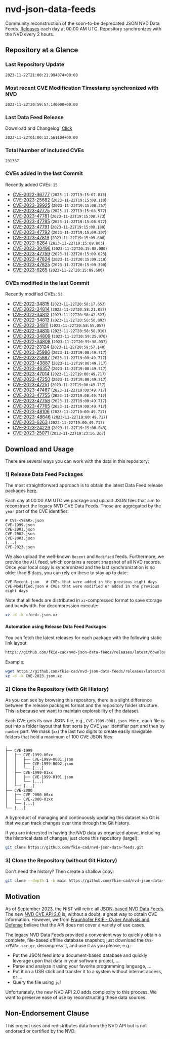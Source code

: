 # nvd-json-data-feeds

Community reconstruction of the soon-to-be deprecated JSON NVD Data Feeds. 
[Releases](https://github.com/fkie-cad/nvd-json-data-feeds/releases/latest) each day at 00:00 AM UTC.
Repository synchronizes with the NVD every 2 hours.

## Repository at a Glance

### Last Repository Update

```plain
2023-11-22T21:00:21.994874+00:00
```

### Most recent CVE Modification Timestamp synchronized with NVD

```plain
2023-11-22T20:59:57.140000+00:00
```

### Last Data Feed Release

Download and Changelog: [Click](https://github.com/fkie-cad/nvd-json-data-feeds/releases/latest)

```plain
2023-11-22T01:00:13.561104+00:00
```

### Total Number of included CVEs

```plain
231387
```

### CVEs added in the last Commit

Recently added CVEs: `15`

* [CVE-2022-36777](CVE-2022/CVE-2022-367xx/CVE-2022-36777.json) (`2023-11-22T19:15:07.813`)
* [CVE-2023-25682](CVE-2023/CVE-2023-256xx/CVE-2023-25682.json) (`2023-11-22T19:15:08.110`)
* [CVE-2023-39925](CVE-2023/CVE-2023-399xx/CVE-2023-39925.json) (`2023-11-22T19:15:08.357`)
* [CVE-2023-47775](CVE-2023/CVE-2023-477xx/CVE-2023-47775.json) (`2023-11-22T19:15:08.577`)
* [CVE-2023-47781](CVE-2023/CVE-2023-477xx/CVE-2023-47781.json) (`2023-11-22T19:15:08.773`)
* [CVE-2023-47785](CVE-2023/CVE-2023-477xx/CVE-2023-47785.json) (`2023-11-22T19:15:08.977`)
* [CVE-2023-47791](CVE-2023/CVE-2023-477xx/CVE-2023-47791.json) (`2023-11-22T19:15:09.180`)
* [CVE-2023-47792](CVE-2023/CVE-2023-477xx/CVE-2023-47792.json) (`2023-11-22T19:15:09.397`)
* [CVE-2023-47819](CVE-2023/CVE-2023-478xx/CVE-2023-47819.json) (`2023-11-22T19:15:09.600`)
* [CVE-2023-6264](CVE-2023/CVE-2023-62xx/CVE-2023-6264.json) (`2023-11-22T19:15:09.803`)
* [CVE-2023-30496](CVE-2023/CVE-2023-304xx/CVE-2023-30496.json) (`2023-11-22T20:15:08.080`)
* [CVE-2023-47759](CVE-2023/CVE-2023-477xx/CVE-2023-47759.json) (`2023-11-22T20:15:09.023`)
* [CVE-2023-47824](CVE-2023/CVE-2023-478xx/CVE-2023-47824.json) (`2023-11-22T20:15:09.210`)
* [CVE-2023-47825](CVE-2023/CVE-2023-478xx/CVE-2023-47825.json) (`2023-11-22T20:15:09.390`)
* [CVE-2023-6265](CVE-2023/CVE-2023-62xx/CVE-2023-6265.json) (`2023-11-22T20:15:09.600`)


### CVEs modified in the last Commit

Recently modified CVEs: `53`

* [CVE-2022-34815](CVE-2022/CVE-2022-348xx/CVE-2022-34815.json) (`2023-11-22T20:58:17.653`)
* [CVE-2022-34814](CVE-2022/CVE-2022-348xx/CVE-2022-34814.json) (`2023-11-22T20:58:21.817`)
* [CVE-2022-34812](CVE-2022/CVE-2022-348xx/CVE-2022-34812.json) (`2023-11-22T20:58:42.527`)
* [CVE-2022-34813](CVE-2022/CVE-2022-348xx/CVE-2022-34813.json) (`2023-11-22T20:58:50.893`)
* [CVE-2022-34811](CVE-2022/CVE-2022-348xx/CVE-2022-34811.json) (`2023-11-22T20:58:55.057`)
* [CVE-2022-34810](CVE-2022/CVE-2022-348xx/CVE-2022-34810.json) (`2023-11-22T20:58:58.910`)
* [CVE-2022-34809](CVE-2022/CVE-2022-348xx/CVE-2022-34809.json) (`2023-11-22T20:59:25.970`)
* [CVE-2022-34808](CVE-2022/CVE-2022-348xx/CVE-2022-34808.json) (`2023-11-22T20:59:38.037`)
* [CVE-2022-23124](CVE-2022/CVE-2022-231xx/CVE-2022-23124.json) (`2023-11-22T20:59:57.140`)
* [CVE-2023-25986](CVE-2023/CVE-2023-259xx/CVE-2023-25986.json) (`2023-11-22T19:00:49.717`)
* [CVE-2023-25987](CVE-2023/CVE-2023-259xx/CVE-2023-25987.json) (`2023-11-22T19:00:49.717`)
* [CVE-2023-43887](CVE-2023/CVE-2023-438xx/CVE-2023-43887.json) (`2023-11-22T19:00:49.717`)
* [CVE-2023-46357](CVE-2023/CVE-2023-463xx/CVE-2023-46357.json) (`2023-11-22T19:00:49.717`)
* [CVE-2023-47014](CVE-2023/CVE-2023-470xx/CVE-2023-47014.json) (`2023-11-22T19:00:49.717`)
* [CVE-2023-47250](CVE-2023/CVE-2023-472xx/CVE-2023-47250.json) (`2023-11-22T19:00:49.717`)
* [CVE-2023-47251](CVE-2023/CVE-2023-472xx/CVE-2023-47251.json) (`2023-11-22T19:00:49.717`)
* [CVE-2023-47467](CVE-2023/CVE-2023-474xx/CVE-2023-47467.json) (`2023-11-22T19:00:49.717`)
* [CVE-2023-47755](CVE-2023/CVE-2023-477xx/CVE-2023-47755.json) (`2023-11-22T19:00:49.717`)
* [CVE-2023-47758](CVE-2023/CVE-2023-477xx/CVE-2023-47758.json) (`2023-11-22T19:00:49.717`)
* [CVE-2023-47765](CVE-2023/CVE-2023-477xx/CVE-2023-47765.json) (`2023-11-22T19:00:49.717`)
* [CVE-2023-48106](CVE-2023/CVE-2023-481xx/CVE-2023-48106.json) (`2023-11-22T19:00:49.717`)
* [CVE-2023-48646](CVE-2023/CVE-2023-486xx/CVE-2023-48646.json) (`2023-11-22T19:00:49.717`)
* [CVE-2023-6263](CVE-2023/CVE-2023-62xx/CVE-2023-6263.json) (`2023-11-22T19:00:49.717`)
* [CVE-2023-24229](CVE-2023/CVE-2023-242xx/CVE-2023-24229.json) (`2023-11-22T19:15:08.043`)
* [CVE-2023-25071](CVE-2023/CVE-2023-250xx/CVE-2023-25071.json) (`2023-11-22T19:23:56.267`)


## Download and Usage

There are several ways you can work with the data in this repository:

### 1) Release Data Feed Packages

The most straightforward approach is to obtain the latest Data Feed release packages [here](https://github.com/fkie-cad/nvd-json-data-feeds/releases/latest).

Each day at 00:00 AM UTC we package and upload JSON files that aim to reconstruct the legacy NVD CVE Data Feeds.
Those are aggregated by the `year` part of the CVE identifier:

```
# CVE-<YEAR>.json
CVE-1999.json
CVE-2001.json
CVE-2002.json
CVE-2003.json
[...]
CVE-2023.json
```

We also upload the well-known `Recent` and `Modified` feeds.
Furthermore, we provide the `All` feed, which contains a recent snapshot of all NVD records.
Once your local copy is synchronized and the last synchronization is no older than 8 days, you can rely on these to stay up to date:

```plain
CVE-Recent.json   # CVEs that were added in the previous eight days
CVE-Modified.json # CVEs that were modified or added in the previous eight days
```

Note that all feeds are distributed in `xz`-compressed format to save storage and bandwidth.
For decompression execute:

```sh
xz -d -k <feed>.json.xz
```


#### Automation using Release Data Feed Packages

You can fetch the latest releases for each package with the following static link layout:

```sh
https://github.com/fkie-cad/nvd-json-data-feeds/releases/latest/download/CVE-<YEAR>.json.xz
```

Example:

```sh
wget https://github.com/fkie-cad/nvd-json-data-feeds/releases/latest/download/CVE-2023.json.xz
xz -d -k CVE-2023.json.xz
```

### 2) Clone the Repository (with Git History)

As you can see by browsing this repository, there is a slight difference between the release packages format and the repository folder structure.
This is because we want to maintain explorability of the dataset.

Each CVE gets its own JSON file, e.g., `CVE-1999-0001.json`.
Here, each file is put into a folder layout that first sorts by CVE `year` identifier part and then by `number` part.
We mask (`xx`) the last two digits to create easily navigable folders that hold a maximum of 100 CVE JSON files:

```plain
.
├── CVE-1999
│   ├── CVE-1999-00xx
│   │   ├── CVE-1999-0001.json
│   │   ├── CVE-1999-0002.json
│   │   └── [...]
│   ├── CVE-1999-01xx
│   │   ├── CVE-1999-0101.json
│   │   └── [...]
│   └── [...]
├── CVE-2000
│   ├── CVE-2000-00xx
│   ├── CVE-2000-01xx
│   └── [...]
└── [...]
```

A byproduct of managing and continuously updating this dataset via Git is that we can track changes over time through the Git history.

If you are interested in having the NVD data as organized above, including the historical data of changes, just clone this repository (large!):

```sh
git clone https://github.com/fkie-cad/nvd-json-data-feeds.git
```

### 3) Clone the Repository (without Git History)

Don't need the history? Then create a shallow copy:

```sh
git clone --depth 1 -b main https://github.com/fkie-cad/nvd-json-data-feeds.git
```

## Motivation

As of September 2023, the NIST will retire all [JSON-based NVD Data Feeds](https://nvd.nist.gov/vuln/data-feeds#divRetirementBanner-1).
The new [NVD CVE API 2.0](https://nvd.nist.gov/developers/vulnerabilities) is, without a doubt, a great way to obtain CVE information.
However, we from [Fraunhofer FKIE - Cyber Analysis and Defense](https://www.fkie.fraunhofer.de/en/departments/cad.html) believe that the API does not cover a variety of use cases.

The legacy NVD Data Feeds provided a convenient way to quickly obtain a complete, file-based offline database snapshot; just download the `CVE-<YEAR>.tar.gz`, decompress it, and use it as you please, e.g.:

* Put the JSON feed into a document-based database and quickly leverage upon that data in your software project, ...
* Parse and analyze it using your favorite programming language, ...
* Put it on a USB stick and transfer it to a system without internet access, or ...
* Query the file using `jq`!

Unfortunately, the new NVD API 2.0 adds complexity to this process.
We want to preserve ease of use by reconstructing these data sources.

## Non-Endorsement Clause

This project uses and redistributes data from the NVD API but is not endorsed or certified by the NVD.